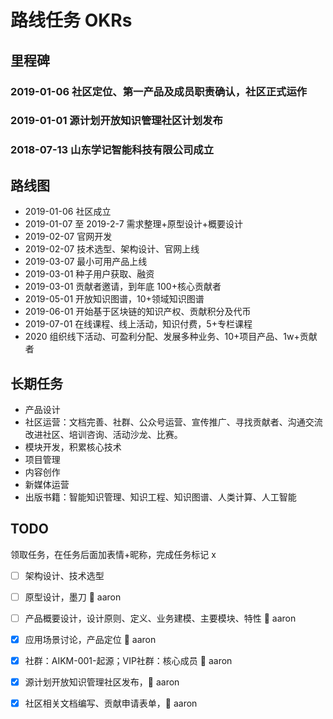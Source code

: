 路线任务 OKRs
============

## 里程碑

### 2019-01-06 社区定位、第一产品及成员职责确认，社区正式运作
### 2019-01-01 源计划开放知识管理社区计划发布
### 2018-07-13 山东学记智能科技有限公司成立

## 路线图

- 2019-01-06 社区成立
- 2019-01-07 至 2019-2-7 需求整理+原型设计+概要设计
- 2019-02-07 官网开发
- 2019-02-07 技术选型、架构设计、官网上线
- 2019-03-07 最小可用产品上线
- 2019-03-01 种子用户获取、融资
- 2019-03-01 贡献者邀请，到年底 100+核心贡献者
- 2019-05-01 开放知识图谱，10+领域知识图谱
- 2019-06-01 开始基于区块链的知识产权、贡献积分及代币
- 2019-07-01 在线课程、线上活动，知识付费，5+专栏课程
- 2020 组织线下活动、可盈利分配、发展多种业务、10+项目产品、1w+贡献者

## 长期任务

- 产品设计
- 社区运营：文档完善、社群、公众号运营、宣传推广、寻找贡献者、沟通交流改进社区、培训咨询、活动沙龙、比赛。
- 模块开发，积累核心技术
- 项目管理
- 内容创作
- 新媒体运营
- 出版书籍：智能知识管理、知识工程、知识图谱、人类计算、人工智能

## TODO

领取任务，在任务后面加表情+昵称，完成任务标记 x

- [ ] 架构设计、技术选型
- [ ] 原型设计，墨刀  👦 aaron
- [ ] 产品概要设计，设计原则、定义、业务建模、主要模块、特性  👦 aaron
- [x] 应用场景讨论，产品定位  👦 aaron
- [x] 社群：AIKM-001-起源；VIP社群：核心成员 👦 aaron
- [x] 源计划开放知识管理社区发布，👦 aaron
- [x] 社区相关文档编写、贡献申请表单，👦 aaron



